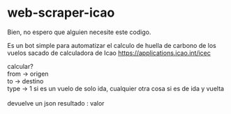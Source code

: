# web-scraper-icao
Bien, no espero que alguien necesite este codigo.<br/>

Es un bot simple para automatizar el calculo de huella de carbono de los vuelos sacado de calculadora de Icao
https://applications.icao.int/icec<br/>

calcular?<br/>
from -> origen<br/>
to -> destino<br/>
type -> 1 si es un vuelo de solo ida, cualquier otra cosa si es de ida y vuelta<br/>
<br/>
devuelve un json resultado : valor
